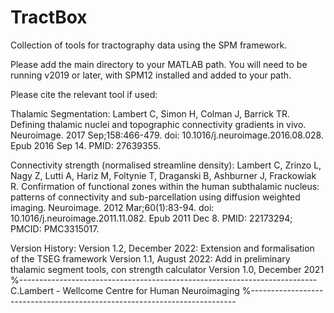 # TractBox
Collection of tools for tractography data using the SPM framework.

Please add the main directory to your MATLAB path. You will need to be running v2019 or later, with SPM12 installed and added to your path.

Please cite the relevant tool if used:

Thalamic Segmentation:
Lambert C, Simon H, Colman J, Barrick TR. Defining thalamic nuclei and topographic connectivity gradients in vivo. Neuroimage. 2017 Sep;158:466-479. doi: 10.1016/j.neuroimage.2016.08.028. Epub 2016 Sep 14. PMID: 27639355.

Connectivity strength (normalised streamline density):
Lambert C, Zrinzo L, Nagy Z, Lutti A, Hariz M, Foltynie T, Draganski B, Ashburner J, Frackowiak R. Confirmation of functional zones within the human subthalamic nucleus: patterns of connectivity and sub-parcellation using diffusion weighted imaging. Neuroimage. 2012 Mar;60(1):83-94. doi: 10.1016/j.neuroimage.2011.11.082. Epub 2011 Dec 8. PMID: 22173294; PMCID: PMC3315017.

Version History:
Version 1.2, December 2022: Extension and formalisation of the TSEG framework
Version 1.1, August 2022: Add in preliminary thalamic segment tools, con strength calculator
Version 1.0, December 2021
%--------------------------------------------------------------------------
 C.Lambert - Wellcome Centre for Human Neuroimaging
%--------------------------------------------------------------------------
